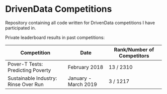 # DrivenData Competitions
Repository containing all code written for DrivenData competitions I have participated in.

Private leaderboard results in past competitions:

| Competition  | Date | Rank/Number of Competitors |
| --- | --- | --- |
| Pover-T Tests: Predicting Poverty  | February 2018 | 13 / 2310 |
| Sustainable Industry: Rinse Over Run  | January - March 2019  | 3 / 1217 |